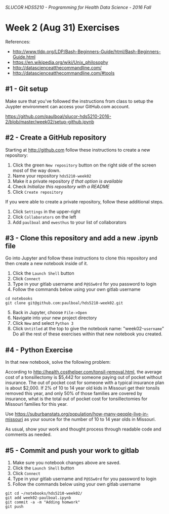 _SLUCOR HDS5210 - Programming for Health Data Science - 2016 Fall_

Week 2 (Aug 31) Exercises
===
References:
* http://www.tldp.org/LDP/Bash-Beginners-Guide/html/Bash-Beginners-Guide.html
* https://en.wikipedia.org/wiki/Unix_philosophy
* http://datascienceatthecommandline.com/
* http://datascienceatthecommandline.com/#tools

#1 - Git setup
---
Make sure that you've followed the instructions from class to setup the Juypter environment can access your GitHub.com account.

https://github.com/paulboal/slucor-hds5210-2016-2/blob/master/week02/setup-github.ipynb

#2 - Create a GitHub repository
---

Starting at http://github.com follow these instructions to create a new repository:

1. Click the green `New repository` button on the right side of the screen most of the way down.
2. Name your repository `hds5210-week02`
3. Make it a private repository _if that option is available_
4. Check _Initialize this repository with a README_
5. Click `Create repository`

If you were able to create a private repository, follow these additional steps.
1. Click `Settings` in the upper-right
2. Click `Collaborators` on the left
3. Add `paulboal` and `ewesthus` to your list of collaborators

#3 - Clone this repository and add a new .ipynb file
---
Go into Jupyter and follow these instructions to clone this repository and then create a new notebook inside of it.

1. Click the `Launch Shell` button
2. Click `Connect`
3. Type in your gitlab username and `P@SSw0rd` for you password to login
4. Follow the commands below using your own gitlab username

```
cd notebooks
git clone git@github.com:paulboal/hds5210-week02.git
```

5. Back in Jupyter, choose `File->Open`
6. Navigate into your new project directory
7. Click `New` and select `Python 3`
8. Click `Untitled` at the top to give the notebook name: "week02-`username`"
Do all the rest of these exercises within that new notebook you created.

#4 - Python Exercise
---
In that new notebook, solve the following problem:

According to http://health.costhelper.com/tonsil-removal.html, the average cost of a tonsillectomy is $5,442 for someone paying out of pocket without insurance.  The out of pocket cost for someone with a typical insurance plan is about $2,000.  If 2% of 10 to 14 year old kids in Missouri get their tonsils removed this year, and only 50% of those families are covered by insurance, what is the total out of pocket cost for tonsillectomies for Missouri families for this year.  

Use https://suburbanstats.org/population/how-many-people-live-in-missouri as your source for the number of 10 to 14 year olds in Missouri.

As usual, show your work and thought process through readable code and comments as needed.

#5 - Commit and push your work to gitlab
---

1. Make sure you notebook changes above are saved.
2. Click the `Launch Shell` button
3. Click `Connect`
4. Type in your gitlab username and `P@SSw0rd` for you password to login
5. Follow the commands below using your own gitlab username
```
git cd ~/notebooks/hds5210-week02/
git add week02-paulboal.ipynb
git commit -a -m "Adding homwork"
git push
```
